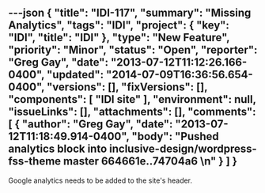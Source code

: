 ---json
{
  "title": "IDI-117",
  "summary": "Missing Analytics",
  "tags": "IDI",
  "project": {
    "key": "IDI",
    "title": "IDI"
  },
  "type": "New Feature",
  "priority": "Minor",
  "status": "Open",
  "reporter": "Greg Gay",
  "date": "2013-07-12T11:12:26.166-0400",
  "updated": "2014-07-09T16:36:56.654-0400",
  "versions": [],
  "fixVersions": [],
  "components": [
    "IDI site"
  ],
  "environment": null,
  "issueLinks": [],
  "attachments": [],
  "comments": [
    {
      "author": "Greg Gay",
      "date": "2013-07-12T11:18:49.914-0400",
      "body": "Pushed analytics block into inclusive-design/wordpress-fss-theme master 664661e..74704a6&#x20;\n"
    }
  ]
}
---
Google analytics needs to be added to the site's header.

        